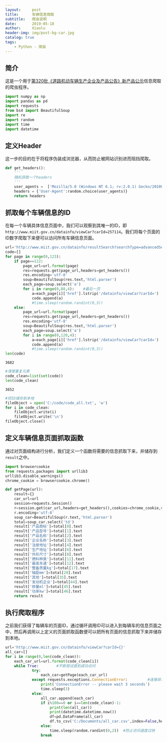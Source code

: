 ```yaml
---
layout:     post
title:      车辆信息爬取
subtitle:   爬虫说明
date:       2019-05-18
author:     Xiaolu
header-img: img/post-bg-car.jpg
catalog: true
tags:
    - Python - 爬虫
---
```

## 简介

这是一个用于[第320批《道路机动车辆生产企业及产品公告》新产品公示](http://www.miit.gov.cn/datainfo/resultSearch?searchType=advancedSearch&categoryTreeId=1128)信息爬取的爬虫程序。


```python
import numpy as np
import pandas as pd
import requests
from bs4 import BeautifulSoup
import re 
import random
import time
import datetime
```

## 定义Header

这一步的目的在于将程序伪装成浏览器，从而防止被网站识别进而阻挡爬取。


```python
def get_headers():
    '''
    随机获取一个headers
    '''
    user_agents =  ['Mozilla/5.0 (Windows NT 6.1; rv:2.0.1) Gecko/20100101 Firefox/4.0.1','Mozilla/5.0 (Windows; U; Windows NT 6.1; en-us) AppleWebKit/534.50 (KHTML, like Gecko) Version/5.1 Safari/534.50','Opera/9.80 (Windows NT 6.1; U; en) Presto/2.8.131 Version/11.11']
    headers = {'User-Agent':random.choice(user_agents)}
    return headers
```

## 抓取每个车辆信息的ID

在每一个车辆具体信息页面中，我们可以观察到其唯一的ID，即`http://www.miit.gov.cn/datainfo/viewCar?carId=257114`。我们将每个页面的ID数字爬取下来便可以访问所有车辆信息页面。


```python
url='http://www.miit.gov.cn/datainfo/resultSearch?searchType=advancedSearch&categoryTreeId=1128&scol_Cpmc=&scol_Cpxh=&scol_Cpsb=&scol_Qymc=&pagenow={}'
code=[]
for page in range(0,123):
    if page==122:
        page_url=url.format(page)
        res=requests.get(page_url,headers=get_headers())
        res.encoding='utf-8'
        soup=BeautifulSoup(res.text,'html.parser')
        each_page=soup.select('a')
        for i in range(0,88,4):    #最后一页
            a=each_page[i]['href'].lstrip('/datainfo/viewCar?carId=')
            code.append(a)
            #time.sleep(random.randint(0,3))
    else:
        page_url=url.format(page)
        res=requests.get(page_url,headers=get_headers())
        res.encoding='utf-8'
        soup=BeautifulSoup(res.text,'html.parser')
        each_page=soup.select('a')
        for i in range(0,120,4):    
            a=each_page[i]['href'].lstrip('/datainfo/viewCar?carId=')
            code.append(a)
            #time.sleep(random.randint(0,3))
len(code)
```




    3682




```python
#清理重复元素
code_clean=list(set(code))
len(code_clean)
```




    3652




```python
#将ID储存到本地
fileObject = open('C:/code/code_all.txt', 'w')
for i in code_clean:
    fileObject.write(i)
    fileObject.write('\n')
fileObject.close()
```

## 定义车辆信息页面抓取函数

通过对页面结构进行分析，我们定义一个函数将需要的信息抓取下来，并储存到`result`之中。


```python
import browsercookie
from requests.packages import urllib3
urllib3.disable_warnings()
chrome_cookie = browsercookie.chrome()

def getPage(url):
    result={}
    car_url=url
    session=requests.Session()
    r=session.get(car_url,headers=get_headers(),cookies=chrome_cookie,verify=False,timeout = 60)
    r.encoding='utf-8'
    soup_car=BeautifulSoup(r.text,'html.parser')
    total=soup_car.select('td')
    result['产品商标']=total[0].text
    result['产品型号']=total[1].text
    result['产品名称']=total[2].text
    result['企业名称']=total[3].text
    result['注册地址']=total[4].text
    result['生产地址']=total[6].text
    result['外形尺寸']=total[8].text
    result['燃料种类']=total[11].text
    result['最高车速']=total[12].text
    result['整备质量kg']=total[17].text
    result['轴距mm']=total[20].text
    result['其他']=total[35].text
    result['发动机企业']=total[44].text
    result['排量ml']=total[45].text
    result['功率kw']=total[46].text
    return result

```

## 执行爬取程序

之前我们获得了每辆车的页面ID，通过循环调用ID可以进入到每辆车的信息页面之中，然后再调用以上定义的页面抓取函数便可以把所有页面的信息抓取下来并储存到本地。


```python
url='http://www.miit.gov.cn/datainfo/viewCar?carId={}'
all_car=[]
for i in range(0,len(code_clean)):
    each_car_url=url.format(code_clean[i])
    while True:        #不断尝试直到成功访问
            try:
                each_car=getPage(each_car_url)
            except requests.exceptions.ConnectionError:         #连接异常处理，保证程序持续运行
                print('ConnectionError -- please wait 3 seconds')
                time.sleep(3)
            else:
                all_car.append(each_car)
                if i%100==0 or i==len(code_clean)-1:
                    print(len(all_car)) 
                    print(datetime.datetime.now())
                    df=pd.DataFrame(all_car)
                    df.to_csv('C:/Documents/all_car.csv',index=False,header=True,encoding='utf_8_sig')
                else:
                    time.sleep(random.randint(0,2))  #防止访问速度过快
                break
```

    
